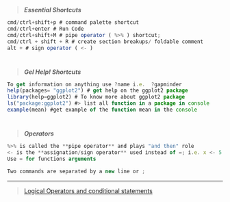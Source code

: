 > ***Essential Shortcuts***
``` js
cmd/ctrl+shift+p # command palette shortcut
cmd/ctrl+enter # Run Code
cmd/ctrl+shift+M # pipe operator ( %>% ) shortcut;
cmd/ctrl + shift + R # create section breakups/ foldable comment
alt + # sign operator ( <- )
```
#
> ***Gel Help! Shortcuts***
``` js
To get information on anything use ?name i.e.  ?gapminder
help(packages= "ggplot2") # get help on the ggplot2 package
library(help=ggplot2) # To know more about ggplot2 package
ls("package:ggplot2") #> list all function in a package in console
example(mean) #get example of the function mean in the console
```
#  

> ***Operators***
``` js
%>% is called the **pipe operator** and plays "and then" role
<- is the **assignation/sign operator** used instead of =; i.e. x <- 5
Use = for functions arguments

Two commands are separated by a new line or ;
```
---

> [Logical Operators and conditional statements](https://d3c33hcgiwev3.cloudfront.net/IH3jvjscStK94747HNrSCg_9681cba255d44707b891ea5e0eb0e2f1_Logical-operators-and-conditional-statements.pdf?Expires=1702425600&Signature=Jj9ARhEVEiasvhukOEx-xoq~vsUqHwJnGjO4eaUYkAyTG6RQtcg4fyYOHTg1CGymhMIBusCB3KjjQggNt9FLIMkTyG6FfGdJo7p61nknPcK0NbbN-M24NAhvGCSI6Stkq1FteK6sqMpm2QUZmR6w5MD-O~fpcA8ie56285PzL7A_&Key-Pair-Id=APKAJLTNE6QMUY6HBC5A)
